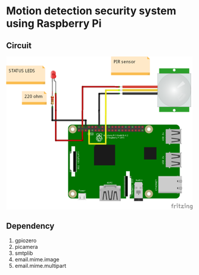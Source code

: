 # Motion detection security system using Raspberry Pi 

## Circuit

![](rpi_bb.png)

## Dependency

1. gpiozero
2. picamera
3. smtplib
4. email.mime.image
5. email.mime.multipart
